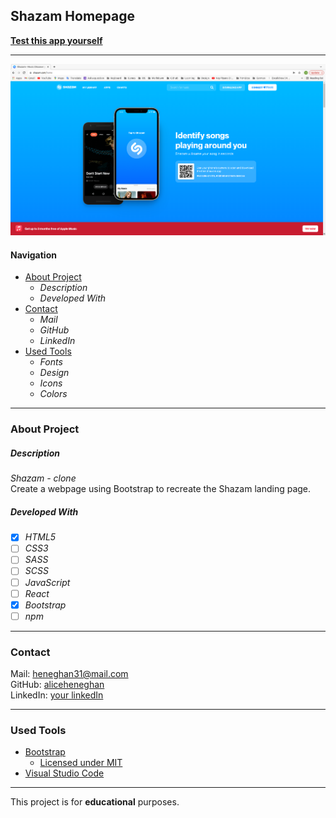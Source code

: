 ## Shazam Homepage

**[Test this app yourself](https://aliceheneghan.github.io/shazam-clone/)**

---

![Project Screenshot](./src/images/shazam-screenshot.png)

#### Navigation

- [About Project](#about-project)
  - _Description_
  - _Developed With_
- [Contact](#contact)
  - _Mail_
  - _GitHub_
  - _LinkedIn_
- [Used Tools](#used-tools)
  - _Fonts_
  - _Design_
  - _Icons_
  - _Colors_

---

### About Project

##### Description

_Shazam - clone_  
Create a webpage using Bootstrap to recreate the Shazam landing page.

##### Developed With

- [x] _HTML5_
- [ ] _CSS3_
- [ ] _SASS_
- [ ] _SCSS_
- [ ] _JavaScript_
- [ ] _React_
- [x] _Bootstrap_
- [ ] _npm_

---

### Contact

Mail: <heneghan31@mail.com><br>
GitHub: [aliceheneghan](https://github.com/aliceheneghan)<br>
LinkedIn: [your linkedIn](https://linkedin.com/in/alicehen)

---

### Used Tools

- [Bootstrap](https://getbootstrap.com/)
  - [Licensed under MIT](https://github.com/twbs/bootstrap/blob/main/LICENSE)
- [Visual Studio Code](https://code.visualstudio.com/)

---

This project is for **educational** purposes.
